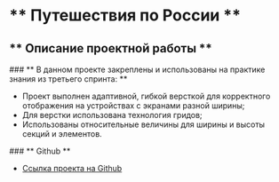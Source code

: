 # ** Путешествия по России **

## ** Описание проектной работы **

### ** В данном проекте закреплены и использованы на практике знания из третьего спринта: **

* Проект выполнен адаптивной, гибкой версткой для корректного отображения на устройствах с экранами разной ширины;
* Для верстки использована технология гридов;
* Использованы относительные величины для ширины и высоты секций и элементов.


### ** Github **

* [Ссылка проекта на Github](https://nataliayu1412.github.io/russian-travel/index.html)
